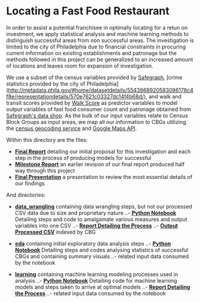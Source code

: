 # Locating a Fast Food Restaurant

In order to assist a potential franchisee in optimally locating for a retun on investment, we apply statistical analysis and machine learning methods to distinguish successful areas from non successful areas. The investigation is limited to the city of Philadelphia due to financial constraints in procuring current information on existing establishments and patronage but the methods followed in this project can be generalized to an increased amount of locations and leaves room for expansion of investigation.

We use a subset of the census variables provided by [Safegraph](https://www.safegraph.com/open-census-data), [crime statistics provided by the city of Philadelphia] (http://metadata.phila.gov/#home/datasetdetails/5543868920583086178c4f8e/representationdetails/570e7621c03327dc14f4b68d/), and walk and transit scores provided by [Walk Score](https://www.walkscore.com) as predictor variables to model output variables of fast food consumer count and patronage obtained from [Safegraph's data shop](https://shop.safegraph.com). As the bulk of our input variables relate to Census Block Groups as input areas, we map all our information to CBGs utilizing the [census geocoding service](https://geocoding.geo.census.gov/geocoder) and [Google Maps API](https://maps.googleapis.com).

Within this directory are the files:
- **[Final Report](https://github.com/jon-e-pizza/Springboard/blob/master/CapstoneFastFoodEstablishments/Locating_Fast_Food-Final_Report.pdf)** detailing our initial proposal for this investigation and each step in the process of producing models for successful
- **[Milestone Report](https://github.com/jon-e-pizza/Springboard/blob/master/CapstoneFastFoodEstablishments/Locating_Fast_Food-Final_Report.pdf)** an earlier revision of our final report produced half way through this project
- **[Final Presentation](https://github.com/jon-e-pizza/Springboard/blob/master/CapstoneFastFoodEstablishments/Locating-Fast-Food-for-Success-Presentation.pdf)** a presentation to review the most essential details of our findings

And directories:
- **[data_wrangling](https://github.com/jon-e-pizza/Springboard/tree/master/CapstoneFastFoodEstablishments/data_wrangling)** containing data wrangling steps, but not our processed CSV data due to size and proprietary nature
..- **[Python Notebook](https://github.com/jon-e-pizza/Springboard/blob/master/CapstoneFastFoodEstablishments/data_wrangling/Data_Wrangling.ipynb)** Detailing steps and code to amalgamate various measures and output variables into one CSV
..- **[Report Detailing the Process](https://github.com/jon-e-pizza/Springboard/blob/master/CapstoneFastFoodEstablishments/data_wrangling/DataWranglingForFastFoodDemand.pdf)**
..- **[Output Processed CSV](https://github.com/jon-e-pizza/Springboard/blob/master/CapstoneFastFoodEstablishments/data_wrangling/location_data_wrangled.csv)** indexed by CBG

- **[eda](https://github.com/jon-e-pizza/Springboard/tree/master/CapstoneFastFoodEstablishments/eda)** containing initial exploratory data analysis steps
..- **[Python Notebook](https://github.com/jon-e-pizza/Springboard/blob/master/CapstoneFastFoodEstablishments/eda/EDA.ipynb)** Detailing steps and codes analysing statistics of successful CBGs and containing summary visuals
..- related input data consumed by the notebook

- **[learning](https://github.com/jon-e-pizza/Springboard/tree/master/CapstoneFastFoodEstablishments/learning)** containing machine learning modeling processes used in analysis
..- **[Python Notebook](https://github.com/jon-e-pizza/Springboard/blob/master/CapstoneFastFoodEstablishments/learning/machine-learning.ipynb)** Detailing code for machine learning models and steps taken to arrive at optimal models
..- **[Report Detailing the Process](https://github.com/jon-e-pizza/Springboard/blob/master/CapstoneFastFoodEstablishments/learning/MachineLearning-process.pdf)**
..- related input data consumed by the notebook
